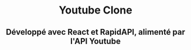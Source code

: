 <h1 align=center>Youtube Clone</h1>
<h2 align=center>Développé avec React et RapidAPI, alimenté par l'API Youtube</h2>
